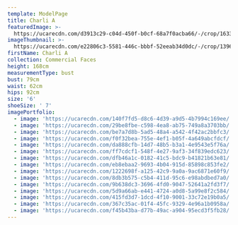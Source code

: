 ```yaml
---
template: ModelPage
title: Charli A
featuredImage: >-
  https://ucarecdn.com/d3913c29-c04d-450f-b0cf-68a7f0acba66/-/crop/1633x1058/0,350/-/preview/
imageThumbnail: >-
  https://ucarecdn.com/e22806c3-5581-446c-bbbf-52eeab34d0dc/-/crop/1396x1907/139,48/-/preview/
firstName: Charli A
collection: Commercial Faces
height: 168cm
measurementType: bust
bust: 79cm
waist: 62cm
hips: 92cm
size: '6'
shoeSize: ' 7'
imagePortfolio:
  - image: 'https://ucarecdn.com/140f7fd5-d8c6-4d39-a9d5-4b7994c169ee/'
  - image: 'https://ucarecdn.com/29be8fbe-c598-4ea8-ab75-749a8a3703bb/'
  - image: 'https://ucarecdn.com/be7a7d8b-5ad5-48a4-a542-4f42ac2bbfc3/'
  - image: 'https://ucarecdn.com/f0f32bea-755e-4ef1-b05f-4a649abcfdcf/'
  - image: 'https://ucarecdn.com/da888cfb-14d7-48b5-b3a1-4e9543e5f76a/'
  - image: 'https://ucarecdn.com/ff7cdcf1-548f-4e27-9af3-34f839edc623/'
  - image: 'https://ucarecdn.com/dfb46a1c-0182-41c5-bdc9-b41821b63e81/'
  - image: 'https://ucarecdn.com/eb8ebaa2-9693-4b04-915d-85898c853fe2/'
  - image: 'https://ucarecdn.com/1222698f-a125-42c9-9a0a-9ac6871e60f9/'
  - image: 'https://ucarecdn.com/8db3b575-c5b4-411d-95c6-e98abdbed7a0/'
  - image: 'https://ucarecdn.com/9b638dc3-3696-4fd0-9047-52641a2fd3f7/'
  - image: 'https://ucarecdn.com/5d9a66ab-e441-4724-a0d8-5a99e8f2c584/'
  - image: 'https://ucarecdn.com/415fd3d7-1dcd-4f10-9001-33c72e19b0a5/'
  - image: 'https://ucarecdn.com/367c35ac-01f4-45fc-9329-4e96a1b0958a/'
  - image: 'https://ucarecdn.com/f45b43ba-d77b-49ac-a904-95ecd3f5fb28/'
---
```


